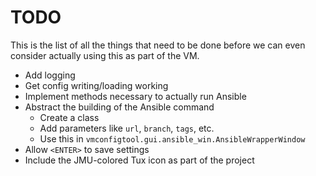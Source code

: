 # TODO

This is the list of all the things that need to be done before we can even
consider actually using this as part of the VM.

 - Add logging
 - Get config writing/loading working
 - Implement methods necessary to actually run Ansible
 - Abstract the building of the Ansible command
   - Create a class
   - Add parameters like `url`, `branch`, `tags`, etc.
   - Use this in `vmconfigtool.gui.ansible_win.AnsibleWrapperWindow`
 - Allow `<ENTER>` to save settings
 - Include the JMU-colored Tux icon as part of the project
